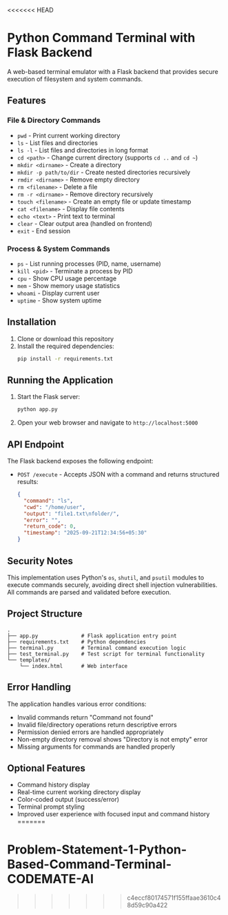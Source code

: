 <<<<<<< HEAD
# Python Command Terminal with Flask Backend

A web-based terminal emulator with a Flask backend that provides secure execution of filesystem and system commands.

## Features

### File & Directory Commands
- `pwd` - Print current working directory
- `ls` - List files and directories
- `ls -l` - List files and directories in long format
- `cd <path>` - Change current directory (supports `cd ..` and `cd ~`)
- `mkdir <dirname>` - Create a directory
- `mkdir -p path/to/dir` - Create nested directories recursively
- `rmdir <dirname>` - Remove empty directory
- `rm <filename>` - Delete a file
- `rm -r <dirname>` - Remove directory recursively
- `touch <filename>` - Create an empty file or update timestamp
- `cat <filename>` - Display file contents
- `echo <text>` - Print text to terminal
- `clear` - Clear output area (handled on frontend)
- `exit` - End session

### Process & System Commands
- `ps` - List running processes (PID, name, username)
- `kill <pid>` - Terminate a process by PID
- `cpu` - Show CPU usage percentage
- `mem` - Show memory usage statistics
- `whoami` - Display current user
- `uptime` - Show system uptime

## Installation

1. Clone or download this repository
2. Install the required dependencies:
   ```bash
   pip install -r requirements.txt
   ```

## Running the Application

1. Start the Flask server:
   ```bash
   python app.py
   ```

2. Open your web browser and navigate to `http://localhost:5000`

## API Endpoint

The Flask backend exposes the following endpoint:

- `POST /execute` - Accepts JSON with a command and returns structured results:
  ```json
  {
    "command": "ls",
    "cwd": "/home/user",
    "output": "file1.txt\nfolder/",
    "error": "",
    "return_code": 0,
    "timestamp": "2025-09-21T12:34:56+05:30"
  }
  ```

## Security Notes

This implementation uses Python's `os`, `shutil`, and `psutil` modules to execute commands securely, avoiding direct shell injection vulnerabilities. All commands are parsed and validated before execution.

## Project Structure

```
.
├── app.py              # Flask application entry point
├── requirements.txt    # Python dependencies
├── terminal.py         # Terminal command execution logic
├── test_terminal.py    # Test script for terminal functionality
└── templates/
    └── index.html      # Web interface
```

## Error Handling

The application handles various error conditions:
- Invalid commands return "Command not found"
- Invalid file/directory operations return descriptive errors
- Permission denied errors are handled appropriately
- Non-empty directory removal shows "Directory is not empty" error
- Missing arguments for commands are handled properly

## Optional Features

- Command history display
- Real-time current working directory display
- Color-coded output (success/error)
- Terminal prompt styling
- Improved user experience with focused input and command history
=======
# Problem-Statement-1-Python-Based-Command-Terminal-CODEMATE-AI
>>>>>>> c4eccf80174571f155ffaae3610c48d59c90a422
